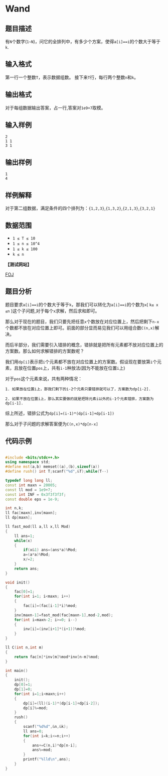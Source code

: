 # Wand


## 题目描述

有`N`个数字(`1~N`)，问它的全排列中，有多少个方案，使得`a[i]==i`的个数大于等于`k`.

## 输入格式

第一行一个整数`T`，表示数据组数。
接下来`T`行，每行两个整数`n`和`k`。

## 输出格式

对于每组数据输出答案，占一行,答案对`1e9+7`取模。

## 输入样例

    2
    1 1
    3 1

## 输出样例

    1 
    4

## 样例解释

对于第二组数据，满足条件的四个排列为：`{1,2,3}`,`{1,3,2}`,`{2,1,3}`,`{3,2,1}`
    
## 数据范围
- `1 ≤ T ≤ 10`
- `1 ≤ n ≤ 10^4`
- `1 ≤ k ≤ 100`
- `k ≤ n`

**【测试网站】**

[FOJ](https://vjudge.net/problem/FZU-2282) 

## 题目分析
   
  题目要求`a[i]==i`的个数大于等于`k`，那我们可以转化为`a[i]==i`的个数为`x`( `k≤ x ≤n` )这个子问题,对于每个`x`求解，然后求和即可。
  
  那么对于现在的题目，我们只要先把任意`x`个数放在对应位置上，然后把剩下`n-x`个数都不放在对应位置上即可。前面的部分显而易见我们可以用组合数`C(n,x)`解决。
  
  而后半部分，我们需要引入错排的概念，错排就是把所有元素都不放对应位置上的方案数。那么如何求解错排的方案数呢？
  
  我们用`dp[i]`表示把`i`个元素都不放在对应位置上的方案数。假设现在要放第`i`个元素，且放在位置`pos`上，共有`i-1`种放法(因为不能放在位置`i`上)
  
  对于`pos`这个元素来说，共有两种情况：
    
    1. 如果放在位置i上，那我们剩下的i-2个元素只要错排就可以了，方案数为dp[i-2].
    
    2. 如果不放在位置i上，那么其实要做的就是把除元素i以外的i-1个元素错排，方案数为dp[i-1].
  
  综上所述，错排公式为`dp[i]=(i-1)*(dp[i-1]+dp[i-1])`
  
  那么对于子问题的求解答案便为`C(n,x)*dp[n-x]`
  
## 代码示例

```c++

#include <bits/stdc++.h>
using namespace std;
#define mst(a,b) memset((a),(b),sizeof(a))
#define rush() int T;scanf("%d",&T);while(T--)

typedef long long ll;
const int maxn = 20005;
const ll mod = 1e9+7;
const int INF = 0x3f3f3f3f;
const double eps = 1e-9;

int n,k;
ll fac[maxn],inv[maxn];
ll dp[maxn];

ll fast_mod(ll a,ll x,ll Mod)
{
    ll ans=1;
    while(x)
    {
        if(x&1) ans=(ans*a)%Mod;
        a=(a*a)%Mod;
        x/=2;
    }
    return ans;
}

void init()
{
    fac[0]=1;
    for(int i=1; i<maxn; i++)
    {
        fac[i]=(fac[i-1]*i)%mod;
    }
    inv[maxn-1]=fast_mod(fac[maxn-1],mod-2,mod);
    for(int i=maxn-2; i>=0; i--)
    {
        inv[i]=(inv[i+1]*(i+1))%mod;
    }
}

ll C(int n,int m)
{
    return fac[n]*inv[m]%mod*inv[n-m]%mod;
}

int main()
{
    init();
    dp[0]=1;
    dp[1]=0;
    for(int i=1;i<maxn;i++)
    {
        dp[i]=(ll)(i-1)*(dp[i-1]+dp[i-2]);
        dp[i]%=mod;
    }
    rush()
    {
        scanf("%d%d",&n,&k);
        ll ans=0;
        for(int i=k;i<=n;i++)
        {
            ans+=C(n,i)*dp[n-i];
            ans%=mod;
        }
        printf("%lld\n",ans);
    }
}


```
